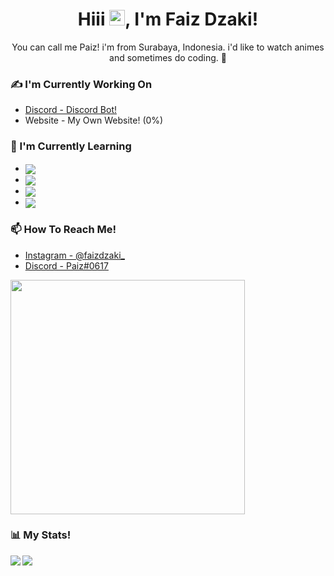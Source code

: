 <h1 align="center">Hiii <img src="https://media.giphy.com/media/hvRJCLFzcasrR4ia7z/giphy.gif" width="25px">, I'm Faiz Dzaki!</h1>

<p align="center">You can call me Paiz! i'm  from Surabaya, Indonesia. i'd like to watch animes and sometimes do coding. 🤪</p>

### ✍ I'm Currently Working On
- [Discord - Discord Bot!](https://discord.gg/GswpUKYpmA)
- Website - My Own Website! (0%)

### 👶 I'm Currently Learning
- <img align="center" src="https://img.shields.io/badge/javascript%20-%23323330.svg?&style=for-the-badge&logo=javascript&logoColor=%23F7DF1E"/>
- <img align="center" src="https://img.shields.io/badge/html5%20-%23E34F26.svg?&style=for-the-badge&logo=html5&logoColor=white"/>
- <img align="center" src="https://img.shields.io/badge/css3%20-%231572B6.svg?&style=for-the-badge&logo=css3&logoColor=white"/>
- <img align="center" src="https://img.shields.io/badge/mysql-%2300000F.svg?&style=for-the-badge&logo=mysql&logoColor=white"/>

### 📫 How To Reach Me!
- [Instagram - @faizdzaki_](https://www.instagram.com/faizdzaki_/)
- [Discord - Paiz#0617](https://discord.gg/GswpUKYpmA)
<img src="https://discord.c99.nl/widget/theme-1/557092089905545217.png" width="375px"/>

### 📊 My Stats!
<img align="left" src="https://github-readme-stats.vercel.app/api/?username=PaizTralala&theme=merko"/>
<img align="left" margin="10px"src="https://github-readme-stats.vercel.app/api/top-langs/?username=PaizTralala&layout=compact&theme=merko"/>
